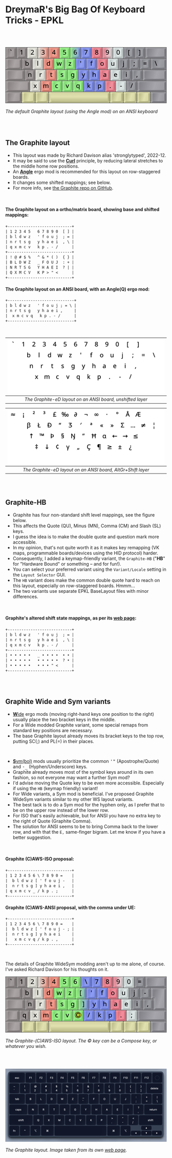 DreymaR's Big Bag Of Keyboard Tricks - EPKL
===========================================
<br><br>

![Graphite Angle-ANSI help image](./Graphite_ANS-A_EPKL.png)

_The default Graphite layout (using the Angle mod) on an ANSI keyboard_

<br><br>

The Graphite layout
--------------------
- This layout was made by Richard Davison alias 'stronglytyped', 2022-12.
- It may be said to use the [**Curl**][ErgCrl] principle, by reducing lateral stretches to the middle home row positions.
- An [**Angle**][ErgAWi] ergo mod is recommended for this layout on row-staggered boards.
- It changes some shifted mappings; see below.
- For more info, see [the Graphite repo on GitHub][LayGit].
<br>

#### The Graphite layout on a ortho/matrix board, showing base and shifted mappings:
```
+----------------------------+
| 1 2 3 4 5   6 7 8 9 0  [ ] |
| b l d w z   ' f o u j  ; = |
| n r t s g   y h a e i  , \ |
| q x m c v   k p . - /      |
+----------------------------+
| ! @ # $ %   ^ & * ( )  { } |
| B L D W Z   _ F O U J  : + |
| N R T S G   Y H A E I  ? | |
| Q X M C V   K P > " <      |
+----------------------------+
```

#### The Graphite layout on an ANSI board, with an Angle(Q) ergo mod:
```
+-----------------------------+
| b l d w z   ' f o u j ; = \ |
| n r t s g   y h a e i ,     |
|  x m c v q   k p . - /      |
+-----------------------------+
```

<br>

|![EPKL help image for Graphite-eD on an ANSI board, unshifted layer](./Gra-eD_ANS_Angle/state0.png)|
|   :---:   |
|_The Graphite-eD layout on an ANSI board, unshifted layer_|

|![EPKL help image for Graphite-eD on an ANSI board, AltGr+Shift layer](./Gra-eD_ANS_Angle/state7.png)|
|   :---:   |
|_The Graphite-eD layout on an ANSI board, AltGr+Shift layer_|

<br><br>

Graphite-HB
-----------
- Graphite has four non-standard shift level mappings, see the figure below.
- This affects the Quote (QU), Minus (MN), Comma (CM) and Slash (SL) keys.
- I guess the idea is to make the double quote and question mark more accessible.
- In my opinion, that's not quite worth it as it makes key remapping (VK maps, programmable boards/devices using the HID protocol) harder.
- Consequently, I added a keymap-friendly variant, the `Graphite-HB` ("**HB**" for "Hardware Bound" or something – and for fun!).
- You can select your preferred variant using the `Variant/Locale` setting in the `Layout Selector` GUI.
- The `HB` variant does make the common double quote hard to reach on this layout, especially on row-staggered boards. Hmmm...
- The two variants use separate EPKL BaseLayout files with minor differences.
<br>

#### Graphite's altered shift state mappings, as per its [web page][LayGit]:
```
+----------------------------+
| b l d w z   ' f o u j  ; = |
| n r t s g   y h a e i  , \ |
| q x m c v   k p . - /      |
+----------------------------+
| • • • • •   _ • • • •  • • |
| • • • • •   • • • • •  ? • |
| • • • • •   • • • " <      |
+----------------------------+
```

<br><br>

Graphite Wide and Sym variants
------------------------------

- [**W**ide][ErgAWi] ergo mods (moving right-hand keys one position to the right) usually place the two bracket keys in the middle.
- For a Wide modded Graphite variant, some special remaps from standard key positions are necessary.
- The base Graphite layout already moves its bracket keys to the top row, putting SC(;) and PL(=) in their places.
<br>

- [**S**ym(bol)][ErgSym] mods usually prioritize the common <kbd>'"</kbd> (Apostrophe/Quote) and <kbd>-_</kbd> (Hyphen/Underscore) keys.
- Graphite already moves most of the symbol keys around in its own fashion, so not everyone may want a further Sym mod?
- I'd advise moving the Quote key to be even more accessible. Especially if using the `HB` (keymap friendly) variant!
- For Wide variants, a Sym mod is beneficial. I've proposed Graphite WideSym variants similar to my other WS layout variants.
- The best tack is to do a Sym mod for the hyphen only, as I prefer that to be on the upper row instead of the lower row.
- For ISO that's easily achievable, but for ANSI you have no extra key to the right of Quote (Graphite Comma).
- The solution for ANSI seems to be to bring Comma back to the lower row, and with that the `E,` same-finger bigram. Let me know if you have a better suggestion.
<br>

#### Graphite (C)AWS-ISO proposal:
```
+----------------------------+
| 1 2 3 4 5 6 \ 7 8 9 0 =    |
|  b l d w z [ ' f o u j -   |
|  n r t s g ] y h a e i ,   |
| q x m c v _ / k p . ;      |
+----------------------------+
```

#### Graphite (C)AWS-ANSI proposal, with the comma under UE:
```
+----------------------------+
| 1 2 3 4 5 6 \ 7 8 9 0 =    |
|  b l d w z [ ' f o u j - ; |
|  n r t s g ] y h a e i     |
|   x m c v q / k p . ,      |
+----------------------------+
```

<br>

The details of Graphite WideSym modding aren't up to me alone, of course. I've asked Richard Davison for his thoughts on it.
<br>

![Graphite (C)AWS-ISO help image](./Graphite_ISO-AWS_EPKL.png)

_The Graphite-(C)AWS-ISO layout. The © key can be a Compose key, or whatever you wish._


<br><br>


![Graphite image from its web site](./_Res/Graphite_Web.png)

_The Graphite layout. Image taken from its own [web page][LayGit]._


[LayGit]: https://github.com/rdavison/graphite-layout (The Graphite layout on GitHub)
[ErgAWi]: https://dreymar.colemak.org/ergo-mods.html#angle-wide (DreymaR's BigBag on Angle+Wide ergo mods)
[ErgCrl]: https://dreymar.colemak.org/ergo-mods.html#curl-dh    (DreymaR's BigBag on the Curl-DH ergo mod)
[ErgSym]: https://dreymar.colemak.org/ergo-mods.html#symbols    (DreymaR's BigBag on the Symbols ergo mod)
